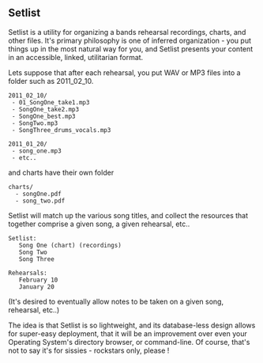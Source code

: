 Setlist
---------
Setlist is a utility for organizing a bands rehearsal recordings, charts, and other files. It's 
primary philosophy is one of inferred organization - you put things up in the most natural way
for you, and Setlist presents your content in an accessible, linked, utilitarian format.

Lets suppose that after each rehearsal, you put WAV or MP3 files into a folder such as 2011_02_10.

    2011_02_10/
     - 01_SongOne_take1.mp3
     - SongOne_take2.mp3
     - SongOne_best.mp3
     - SongTwo.mp3
     - SongThree_drums_vocals.mp3
 
    2011_01_20/
     - song_one.mp3
     - etc..

and charts have their own folder

    charts/
      - songOne.pdf
      - song_two.pdf

Setlist will match up the various song titles, and collect the resources that together comprise
a given song, a given rehearsal, etc.. 

    Setlist:
       Song One (chart) (recordings)
       Song Two
       Song Three

    Rehearsals:
       February 10
       January 20

(It's desired to eventually allow notes to be taken on a given song, rehearsal, etc..)

The idea is that Setlist is so lightweight, and its database-less design allows for super-easy deployment,
that it will be an improvement over even your Operating System's directory browser, or command-line. Of 
course, that's not to say it's for sissies - rockstars only, please ! 

